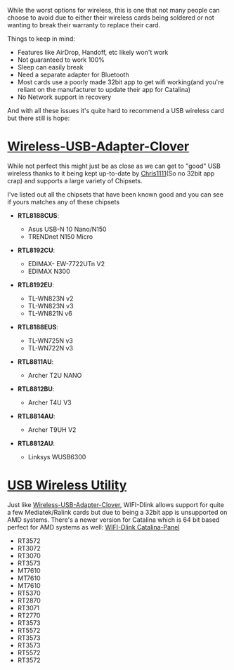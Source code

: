 While the worst options for wireless, this is one that not many people can choose to avoid due to either their wireless cards being soldered or not wanting to break their warranty to replace their card.

Things to keep in mind:

* Features like AirDrop, Handoff, etc likely won't work
* Not guaranteed to work 100%
* Sleep can easily break
* Need a separate adapter for Bluetooth
* Most cards use a poorly made 32bit app to get wifi working(and you're reliant on the manufacturer to update their app for Catalina)
* No Network support in recovery

And with all these issues it's quite hard to recommend a USB wireless card but there still is hope:

# [Wireless-USB-Adapter-Clover](https://github.com/chris1111/Wireless-USB-Adapter-Clover)

While not perfect this might just be as close as we can get to "good" USB wireless thanks to it being kept up-to-date by [Chris1111](https://github.com/chris1111)(So no 32bit app crap) and supports a large variety of Chipsets.

I've listed out all the chipsets that have been known good and you can see if yours matches any of these chipsets

* **RTL8188CUS**:

  * Asus USB-N 10 Nano/N150
  * TRENDnet N150 Micro

* **RTL8192CU**:

  * EDIMAX- EW-7722UTn V2
  * EDIMAX N300

* **RTL8192EU**:

  * TL-WN823N v2
  * TL-WN823N v3
  * TL-WN821N v6

* **RTL8188EUS**:

  * TL-WN725N v3
  * TL-WN722N v3

* **RTL8811AU**:

  * Archer T2U NANO

* **RTL8812BU**:

  * Archer T4U V3

* **RTL8814AU**:

  * Archer T9UH V2

* **RTL8812AU**:

  * Linksys WUSB6300

# [USB Wireless Utility](https://github.com/chris1111/USB-Wireless-Utility)

Just like [Wireless-USB-Adapter-Clover](https://github.com/chris1111/Wireless-USB-Adapter-Clover), WIFI-Dlink allows support for quite a few Mediatek/Ralink cards but due to being a 32bit app is unsupported on AMD systems. There's a newer version for Catalina which is 64 bit based perfect for AMD systems as well: [WIFI-Dlink Catalina-Panel](https://github.com/chris1111/WIFI-Dlink-Catalina-Panel)

* RT3572
* RT3072
* RT3070
* RT3573
* MT7610
* MT7610
* MT7610
* RT5370
* RT2870
* RT3071
* RT2770
* RT3573
* RT5572
* RT3573
* RT3573
* RT5572
* RT3572
